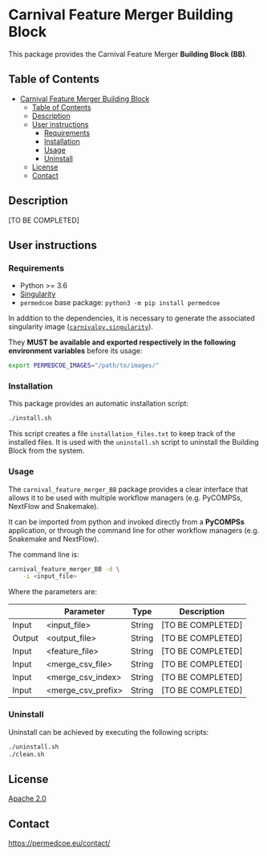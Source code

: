 # Carnival Feature Merger Building Block

This package provides the Carnival Feature Merger **Building Block (BB)**.

## Table of Contents

- [Carnival Feature Merger Building Block](#carnival-feature-merger-building-block)
  - [Table of Contents](#table-of-contents)
  - [Description](#description)
  - [User instructions](#user-instructions)
    - [Requirements](#requirements)
    - [Installation](#installation)
    - [Usage](#usage)
    - [Uninstall](#uninstall)
  - [License](#license)
  - [Contact](#contact)

## Description

[TO BE COMPLETED]

## User instructions

### Requirements

- Python >= 3.6
- [Singularity](https://singularity.lbl.gov/docs-installation)
- `permedcoe` base package: `python3 -m pip install permedcoe`

In addition to the dependencies, it is necessary to generate the associated
singularity image ([`carnivalpy.singularity`](../Resources/images/carnivalpy.singularity)).

They **MUST be available and exported respectively in the following environment variables**
before its usage:

```bash
export PERMEDCOE_IMAGES="/path/to/images/"
```

### Installation

This package provides an automatic installation script:

```bash
./install.sh
```

This script creates a file `installation_files.txt` to keep track of the
installed files.
It is used with the `uninstall.sh` script to uninstall the Building Block
from the system.

### Usage

The `carnival_feature_merger_BB` package provides a clear interface that allows
it to be used with multiple workflow managers (e.g. PyCOMPSs, NextFlow and
Snakemake).

It can be imported from python and invoked directly from a **PyCOMPSs**
application, or through the command line for other workflow managers
(e.g. Snakemake and NextFlow).

The command line is:

```bash
carnival_feature_merger_BB -d \
    -i <input_file>
```

Where the parameters are:

|        | Parameter           | Type      | Description                                             |
|--------|---------------------|-----------|---------------------------------------------------------|
| Input  | \<input_file>       | String    | [TO BE COMPLETED]                                       |
| Output | \<output_file>      | String    | [TO BE COMPLETED]                                       |
| Input  | \<feature_file>     | String    | [TO BE COMPLETED]                                       |
| Input  | \<merge_csv_file>   | String    | [TO BE COMPLETED]                                       |
| Input  | \<merge_csv_index>  | String    | [TO BE COMPLETED]                                       |
| Input  | \<merge_csv_prefix> | String    | [TO BE COMPLETED]                                       |

### Uninstall

Uninstall can be achieved by executing the following scripts:

```bash
./uninstall.sh
./clean.sh
```

## License

[Apache 2.0](https://www.apache.org/licenses/LICENSE-2.0)

## Contact

<https://permedcoe.eu/contact/>
